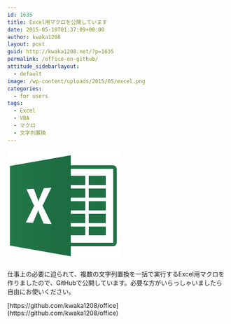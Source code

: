```yaml
---
id: 1635
title: Excel用マクロを公開しています
date: 2015-05-10T01:37:09+00:00
author: kwaka1208
layout: post
guid: http://kwaka1208.net/?p=1635
permalink: /office-on-github/
attitude_sidebarlayout:
  - default
image: /wp-content/uploads/2015/05/excel.png
categories:
  - for users
tags:
  - Excel
  - VBA
  - マクロ
  - 文字列置換
---
```

<p>
<img src="/assets/images/2015/05/excel.png" alt="Excel" width="256" height="256" class="alignnone size-full wp-image-1638" />
</p>
<p>
仕事上の必要に迫られて、複数の文字列置換を一括で実行するExcel用マクロを作りましたので、GitHubで公開しています。必要な方がいらっしゃいましたら自由にお使いください。
</p>
<p>
[https://github.com/kwaka1208/office](https://github.com/kwaka1208/office)
</p>
